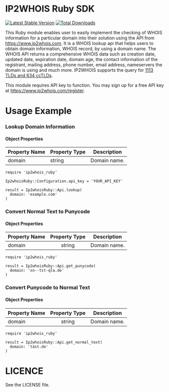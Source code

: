 IP2WHOIS Ruby SDK
========================
[![Latest Stable Version](https://img.shields.io/gem/v/ip2whois_ruby.svg)](https://rubygems.org/gems/ip2whois_ruby)
[![Total Downloads](https://img.shields.io/gem/dt/ip2whois_ruby.svg)](https://rubygems.org/gems/ip2whois_ruby)

This Ruby module enables user to easily implement the checking of WHOIS information for a particular domain into their solution using the API from https://www.ip2whois.com. It is a WHOIS lookup api that helps users to obtain domain information, WHOIS record, by using a domain name. The WHOIS API returns a comprehensive WHOIS data such as creation date, updated date, expiration date, domain age, the contact information of the registrant, mailing address, phone number, email address, nameservers the domain is using and much more. IP2WHOIS supports the query for [1113 TLDs and 634 ccTLDs](https://www.ip2whois.com/tld-cctld-supported).

This module requires API key to function. You may sign up for a free API key at https://www.ip2whois.com/register.



Usage Example
============
### Lookup Domain Information

#### Object Properties

| Property Name | Property Type | Description                                                  |
| ------------- | ------------- | ------------------------------------------------------------ |
| domain        |    string     | Domain name. |

```
require 'ip2whois_ruby'

Ip2whoisRuby::Configuration.api_key = 'YOUR_API_KEY'

result = Ip2whoisRuby::Api.lookup(
  domain: 'example.com'
)
```



### Convert Normal Text to Punycode

#### Object Properties

| Property Name | Property Type | Description                                                  |
| ------------- | :-----------: | ------------------------------------------------------------ |
| domain        |    string     | Domain name. |

```
require 'ip2whois_ruby'

result = Ip2whoisRuby::Api.get_punycode(
  domain: 'xn--tst-qla.de'
)
```



### Convert Punycode to Normal Text

#### Object Properties

| Property Name | Property Type | Description                                                  |
| ------------- | :-----------: | ------------------------------------------------------------ |
| domain        |    string     | Domain name. |

```
require 'ip2whois_ruby'

result = Ip2whoisRuby::Api.get_normal_text(
  domain: 'täst.de'
)
```



LICENCE
=====================
See the LICENSE file.
